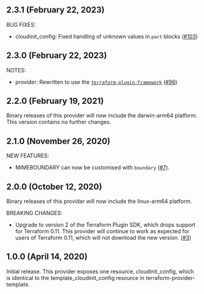 ## 2.3.1 (February 22, 2023)

BUG FIXES:

* cloudinit_config: Fixed handling of unknown values in `part` blocks ([#103](https://github.com/hashicorp/terraform-provider-cloudinit/issues/103))

## 2.3.0 (February 22, 2023)

NOTES:

* provider: Rewritten to use the [`terraform-plugin-framework`](https://www.terraform.io/plugin/framework) ([#96](https://github.com/hashicorp/terraform-provider-cloudinit/issues/96))

## 2.2.0 (February 19, 2021)

Binary releases of this provider will now include the darwin-arm64 platform. This version contains no further changes.

## 2.1.0 (November 26, 2020)

NEW FEATURES:

* MIMEBOUNDARY can now be customised with `boundary` ([#7](https://github.com/hashicorp/terraform-provider-cloudinit/issues/7)).

## 2.0.0 (October 12, 2020)

Binary releases of this provider will now include the linux-arm64 platform.

BREAKING CHANGES:

* Upgrade to version 2 of the Terraform Plugin SDK, which drops support for Terraform 0.11. This provider will continue to work as expected for users of Terraform 0.11, which will not download the new version. ([#3](https://github.com/hashicorp/terraform-provider-cloudinit/issues/3))

## 1.0.0 (April 14, 2020)

Initial release. This provider exposes one resource, cloudinit_config, which is identical to the template_cloudinit_config resource in terraform-provider-template.
